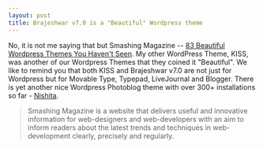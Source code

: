 ```yaml
---
layout: post
title: Brajeshwar v7.0 is a "Beautiful" Wordpress theme
---
```


No, it is not me saying that but Smashing Magazine -- [83 Beautiful Wordpress Themes You Haven't Seen](http://www.smashingmagazine.com/2007/02/09/83-beautiful-wordpress-themes-you-probably-havent-seen/). My other WordPress Theme, KISS, was another of our Wordpress Themes that they coined it "Beautiful". We like to remind you that both KISS and Brajeshwar v7.0 are not just for Wordpress but for Movable Type, Typepad, LiveJournal and Blogger. There is yet another nice Wordpress Photoblog theme with over 300+ installations so far - [Nishita](/2006/nishita-photo-blog-theme/).

> Smashing Magazine is a website that delivers useful and innovative information for web-designers and web-developers with an aim to inform readers about the latest trends and techniques in web-development clearly, precisely and regularly.